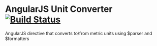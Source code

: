 # AngularJS Unit Converter [![Build Status](https://travis-ci.org/alexandernst/angular-unit-converter.svg?branch=master)](https://travis-ci.org/alexandernst/angular-unit-converter)
AngularJS directive that converts to/from metric units using $parser and $formatters
